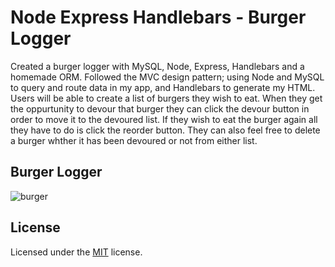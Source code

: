 # Node Express Handlebars - Burger Logger
Created a burger logger with MySQL, Node, Express, Handlebars and a homemade ORM. Followed the MVC design pattern; using Node and MySQL to query and route data in my app, and Handlebars to generate my HTML. Users will be able to create a list of burgers they wish to eat. When they get the oppurtunity to devour that burger they can click the devour button in order to move it to the devoured list. If they wish to eat the burger again all they have to do is click the reorder button. They can also feel free to delete a burger whther it has been devoured or not from either list.

## Burger Logger
![burger](https://user-images.githubusercontent.com/25594179/104165291-04825f80-53ae-11eb-997f-8d3e632fbb6d.png)

## License 

Licensed under the [MIT](LICENSE) license.
